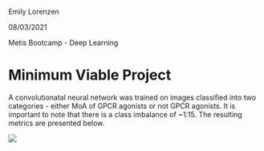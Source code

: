 Emily Lorenzen

08/03/2021

Metis Bootcamp - Deep Learning

# Minimum Viable Project

A convolutionatal neural network was trained on images classified into two categories - either MoA of GPCR agonists or not GPCR agonists. It is important to note that there is a class imbalance of ~1:15. The resulting metrics are presented below. 

![](MVP-screenshot.png)